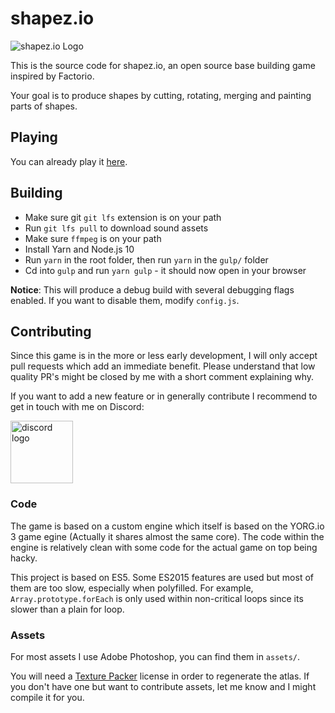 # shapez.io

<img src="https://i.imgur.com/Y5Z2iqQ.png" alt="shapez.io Logo">

This is the source code for shapez.io, an open source base building game inspired by Factorio.

Your goal is to produce shapes by cutting, rotating, merging and painting parts of shapes.

## Playing

You can already play it [here](https://shapez.io).

## Building

-   Make sure git `git lfs` extension is on your path
-   Run `git lfs pull` to download sound assets
-   Make sure `ffmpeg` is on your path
-   Install Yarn and Node.js 10
-   Run `yarn` in the root folder, then run `yarn` in the `gulp/` folder
-   Cd into `gulp` and run `yarn gulp` - it should now open in your browser

**Notice**: This will produce a debug build with several debugging flags enabled. If you want to disable them, modify `config.js`.

## Contributing

Since this game is in the more or less early development, I will only accept pull requests which add an immediate benefit. Please understand that low quality PR's might be closed by me with a short comment explaining why.

If you want to add a new feature or in generally contribute I recommend to get in touch with me on Discord:

<a href="https://discord.com/invite/HN7EVzV" target="_blank">
<img src="https://i.imgur.com/SoawBhW.png" alt="discord logo" width="100">
</a>

### Code

The game is based on a custom engine which itself is based on the YORG.io 3 game egine (Actually it shares almost the same core).
The code within the engine is relatively clean with some code for the actual game on top being hacky.

This project is based on ES5. Some ES2015 features are used but most of them are too slow, especially when polyfilled. For example, `Array.prototype.forEach` is only used within non-critical loops since its slower than a plain for loop.

### Assets

For most assets I use Adobe Photoshop, you can find them in `assets/`.

You will need a <a href="https://www.codeandweb.com/texturepacker" target="_blank">Texture Packer</a> license in order to regenerate the atlas. If you don't have one but want to contribute assets, let me know and I might compile it for you.

